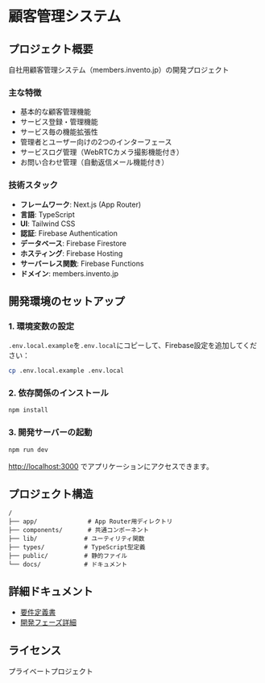 # 顧客管理システム

## プロジェクト概要

自社用顧客管理システム（members.invento.jp）の開発プロジェクト

### 主な特徴
- 基本的な顧客管理機能
- サービス登録・管理機能
- サービス毎の機能拡張性
- 管理者とユーザー向けの2つのインターフェース
- サービスログ管理（WebRTCカメラ撮影機能付き）
- お問い合わせ管理（自動返信メール機能付き）

### 技術スタック
- **フレームワーク**: Next.js (App Router)
- **言語**: TypeScript
- **UI**: Tailwind CSS
- **認証**: Firebase Authentication
- **データベース**: Firebase Firestore
- **ホスティング**: Firebase Hosting
- **サーバーレス関数**: Firebase Functions
- **ドメイン**: members.invento.jp

## 開発環境のセットアップ

### 1. 環境変数の設定
`.env.local.example`を`.env.local`にコピーして、Firebase設定を追加してください：

```bash
cp .env.local.example .env.local
```

### 2. 依存関係のインストール
```bash
npm install
```

### 3. 開発サーバーの起動
```bash
npm run dev
```

[http://localhost:3000](http://localhost:3000) でアプリケーションにアクセスできます。

## プロジェクト構造

```
/
├── app/              # App Router用ディレクトリ
├── components/       # 共通コンポーネント
├── lib/             # ユーティリティ関数
├── types/           # TypeScript型定義
├── public/          # 静的ファイル
└── docs/            # ドキュメント
```

## 詳細ドキュメント

- [要件定義書](docs/requirements.md)
- [開発フェーズ詳細](docs/development-phases.md)

## ライセンス
プライベートプロジェクト
